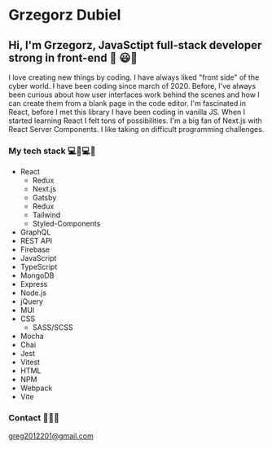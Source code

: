 # Grzegorz Dubiel

## Hi, I'm Grzegorz, JavaSctipt full-stack developer strong in front-end 💪 :smiley::wave:

I love creating new things by coding. I have always liked "front side" of the cyber world. I have been coding since march of 2020. Before, I've always been curious about how user interfaces work behind the scenes and how I can create them from a blank page in the code editor. I'm fascinated in React, before I met this library I have been coding in vanilla JS. When I started learning React I felt tons of possibilities. I'm a big fan of Next.js with React Server Components. I like taking on difficult programming challenges. 


### My tech stack 	:computer::muscle::computer::muscle:

* React
  * Redux
  * Next.js
  * Gatsby
  * Redux
  * Tailwind
  * Styled-Components
* GraphQL
* REST API
* Firebase
* JavaScript
* TypeScript
* MongoDB
* Express
* Node.js
* jQuery
* MUI
* CSS
  * SASS/SCSS
* Mocha
* Chai
* Jest
* Vitest
* HTML
* NPM
* Webpack
* Vite
 
 
 ### Contact   :e-mail::e-mail::e-mail:
 
 greg2012201@gmail.com
